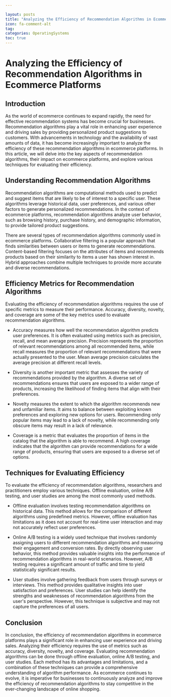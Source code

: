 ```yaml
---

layout: posts
title: "Analyzing the Efficiency of Recommendation Algorithms in Ecommerce Platforms"
icon: fa-comment-alt
tag:      
categories: OperatingSystems
toc: true
---
```




# Analyzing the Efficiency of Recommendation Algorithms in Ecommerce Platforms

## Introduction

As the world of ecommerce continues to expand rapidly, the need for effective recommendation systems has become crucial for businesses. Recommendation algorithms play a vital role in enhancing user experience and driving sales by providing personalized product suggestions to customers. With advancements in technology and the availability of vast amounts of data, it has become increasingly important to analyze the efficiency of these recommendation algorithms in ecommerce platforms. In this article, we will delve into the key aspects of recommendation algorithms, their impact on ecommerce platforms, and explore various techniques for evaluating their efficiency.

## Understanding Recommendation Algorithms

Recommendation algorithms are computational methods used to predict and suggest items that are likely to be of interest to a specific user. These algorithms leverage historical data, user preferences, and various other factors to generate personalized recommendations. In the context of ecommerce platforms, recommendation algorithms analyze user behavior, such as browsing history, purchase history, and demographic information, to provide tailored product suggestions.

There are several types of recommendation algorithms commonly used in ecommerce platforms. Collaborative filtering is a popular approach that finds similarities between users or items to generate recommendations. Content-based filtering focuses on the attributes of items and recommends products based on their similarity to items a user has shown interest in. Hybrid approaches combine multiple techniques to provide more accurate and diverse recommendations.

## Efficiency Metrics for Recommendation Algorithms

Evaluating the efficiency of recommendation algorithms requires the use of specific metrics to measure their performance. Accuracy, diversity, novelty, and coverage are some of the key metrics used to evaluate recommendation algorithms.

- Accuracy measures how well the recommendation algorithm predicts user preferences. It is often evaluated using metrics such as precision, recall, and mean average precision. Precision represents the proportion of relevant recommendations among all recommended items, while recall measures the proportion of relevant recommendations that were actually presented to the user. Mean average precision calculates the average precision at different recall levels.

- Diversity is another important metric that assesses the variety of recommendations provided by the algorithm. A diverse set of recommendations ensures that users are exposed to a wider range of products, increasing the likelihood of finding items that align with their preferences.

- Novelty measures the extent to which the algorithm recommends new and unfamiliar items. It aims to balance between exploiting known preferences and exploring new options for users. Recommending only popular items may lead to a lack of novelty, while recommending only obscure items may result in a lack of relevance.

- Coverage is a metric that evaluates the proportion of items in the catalog that the algorithm is able to recommend. A high coverage indicates that the algorithm can provide recommendations for a wide range of products, ensuring that users are exposed to a diverse set of options.

## Techniques for Evaluating Efficiency

To evaluate the efficiency of recommendation algorithms, researchers and practitioners employ various techniques. Offline evaluation, online A/B testing, and user studies are among the most commonly used methods.

- Offline evaluation involves testing recommendation algorithms on historical data. This method allows for the comparison of different algorithms using predefined metrics. However, offline evaluation has limitations as it does not account for real-time user interaction and may not accurately reflect user preferences.

- Online A/B testing is a widely used technique that involves randomly assigning users to different recommendation algorithms and measuring their engagement and conversion rates. By directly observing user behavior, this method provides valuable insights into the performance of recommendation algorithms in real-world scenarios. However, A/B testing requires a significant amount of traffic and time to yield statistically significant results.

- User studies involve gathering feedback from users through surveys or interviews. This method provides qualitative insights into user satisfaction and preferences. User studies can help identify the strengths and weaknesses of recommendation algorithms from the user's perspective. However, this technique is subjective and may not capture the preferences of all users.

## Conclusion

In conclusion, the efficiency of recommendation algorithms in ecommerce platforms plays a significant role in enhancing user experience and driving sales. Analyzing their efficiency requires the use of metrics such as accuracy, diversity, novelty, and coverage. Evaluating recommendation algorithms can be done through offline evaluation, online A/B testing, and user studies. Each method has its advantages and limitations, and a combination of these techniques can provide a comprehensive understanding of algorithm performance. As ecommerce continues to evolve, it is imperative for businesses to continuously analyze and improve the efficiency of recommendation algorithms to stay competitive in the ever-changing landscape of online shopping.